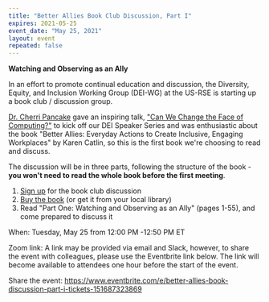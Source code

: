 ```yaml
---
title: "Better Allies Book Club Discussion, Part I"
expires: 2021-05-25
event_date: "May 25, 2021"
layout: event
repeated: false
---
```


**Watching and Observing as an Ally**

In an effort to promote continual education and discussion, the Diversity, Equity, and Inclusion Working Group (DEI-WG) at the US-RSE is starting up a book club / discussion group.

[Dr. Cherri Pancake](https://eecs.oregonstate.edu/people/pancake-cherri) gave an inspiring talk, ["Can We Change the Face of Computing?"](https://us-rse.org/events/2021/2021-03-dei-speaker-series) to kick off our DEI Speaker Series and was enthusiastic about the book "Better Allies: Everyday Actions to Create Inclusive, Engaging Workplaces" by Karen Catlin, so this is the first book we're choosing to read and discuss.

The discussion will be in three parts, following the structure of the book - **you won't need to read the whole book before the first meeting**.

1.  [Sign up](https://www.eventbrite.com/e/better-allies-book-discussion-part-i-tickets-151687323869) for the book club discussion
2.  [Buy the book](https://betterallies.com/buy/) (or get it from your local library)
3.  Read "Part One: Watching and Observing as an Ally" (pages 1-55), and come prepared to discuss it

When: Tuesday, May 25 from 12:00 PM -12:50 PM ET

Zoom link: A link may be provided via email and Slack, however, to share the event with colleagues, please use the Eventbrite link below. The link will become available to attendees one hour before the start of the event.

Share the event: <https://www.eventbrite.com/e/better-allies-book-discussion-part-i-tickets-151687323869>
